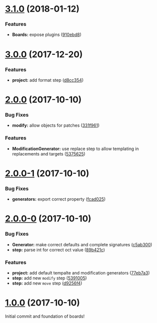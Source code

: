 <a name="3.1.0"></a>
# [3.1.0](https://github.com/SpoonX/boards/compare/v3.0.0...v3.1.0) (2018-01-12)


### Features

* **Boards:** expose plugins ([910ebd8](https://github.com/SpoonX/boards/commit/910ebd8))



<a name="3.0.0"></a>
# [3.0.0](https://github.com/SpoonX/boards/compare/v2.0.0...v3.0.0) (2017-12-20)


### Features

* **project:** add format step ([d8cc354](https://github.com/SpoonX/boards/commit/d8cc354))



<a name="2.0.0"></a>
# [2.0.0](https://github.com/SpoonX/boards/compare/v2.0.0-1...v2.0.0) (2017-10-10)


### Bug Fixes

* **modify:** allow objects for patches ([331f961](https://github.com/SpoonX/boards/commit/331f961))


### Features

* **ModificationGenerator:** use replace step to allow templating in replacements and targets ([5375625](https://github.com/SpoonX/boards/commit/5375625))



<a name="2.0.0-1"></a>
# [2.0.0-1](https://github.com/SpoonX/boards/compare/v2.0.0-0...v2.0.0-1) (2017-10-10)


### Bug Fixes

* **generators:** export correct property ([fcad025](https://github.com/SpoonX/boards/commit/fcad025))



<a name="2.0.0-0"></a>
# [2.0.0-0](https://github.com/SpoonX/boards/compare/v0.0.4...v2.0.0-0) (2017-10-10)


### Bug Fixes

* **Generator:** make correct defaults and complete signatures ([c5ab300](https://github.com/SpoonX/boards/commit/c5ab300))
* **step:** parse int for correct oct value ([89b421c](https://github.com/SpoonX/boards/commit/89b421c))


### Features

* **project:** add default tempalte and modification generators ([77eb7a3](https://github.com/SpoonX/boards/commit/77eb7a3))
* **step:** add new `modify` step ([5391005](https://github.com/SpoonX/boards/commit/5391005))
* **step:** add new `move` step ([d9256f4](https://github.com/SpoonX/boards/commit/d9256f4))



<a name="1.0.0"></a>
# [1.0.0](https://github.com/SpoonX/boards/compare/v0.0.4...v1.0.0) (2017-10-10)

Initial commit and foundation of boards!
